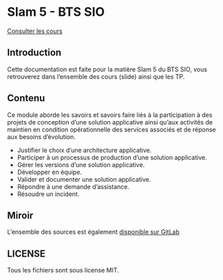 # Slam 5 - BTS SIO

[Consulter les cours](https://c4software.github.io/bts-sio/)

## Introduction

Cette documentation est faite pour la matière Slam 5 du BTS SIO, vous retrouverez dans l’ensemble des cours (slide) ainsi que les TP.

## Contenu

Ce module aborde les savoirs et savoirs faire liés à la participation à des projets de conception d’une
solution applicative ainsi qu’aux activités de maintien en condition opérationnelle des services associés
et de réponse aux besoins d’évolution.

- Justifier le choix d’une architecture applicative.
- Participer à un processus de production d’une solution applicative.
- Gérer les versions d’une solution applicative.
- Développer en équipe.
- Valider et documenter une solution applicative.
- Répondre à une demande d’assistance.
- Résoudre un incident.

## Miroir

L’ensemble des sources est également [disponible sur GitLab](https://gitlab.com/bts-sio-chevrollier/slam5)

## LICENSE

Tous les fichiers sont sous license MIT.